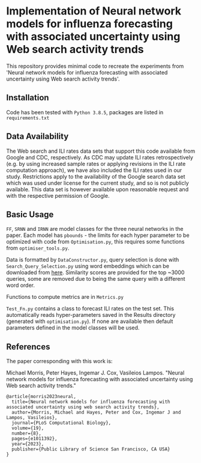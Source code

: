# Implementation of Neural network models for influenza forecasting with associated uncertainty using Web search activity trends
<!-- ================================================================================================================================ -->

This repository provides minimal code to recreate the experiments from 'Neural network models for influenza forecasting with associated uncertainty using Web search activity trends'.

## Installation
Code has been tested with `Python 3.8.5`, packages are listed in `requirements.txt`

## Data Availability

The Web search and ILI rates data sets that support this code available from Google and CDC, respectively. As CDC may update ILI rates retrospectively (e.g. by using increased sample rates or applying revisions in the ILI rate computation approach), we have also included the ILI rates used in our study. Restrictions apply to the availability of the Google search data set which was used under license for the current study, and so is not publicly available. This data set is however available upon reasonable request and with the respective permission of Google.

## Basic Usage
`FF`, `SRNN` and `IRNN` are model classes for the three neural networks in the paper. Each model has `pbounds` - the limits for each hyper parameter to be optimized with code from `Optimisation.py`, this requires some functions from `optimiser_tools.py`.

Data is formatted by `DataConstructor.py`, query selection is done with `Search_Query_Selection.py` using word embeddings which can be downloaded from [here](https://figshare.com/articles/dataset/UK_Twitter_word_embeddings/4052331). Similarity scores are provided for the top ~3000 queries, some are removed due to being the same query with a different word order.  

Functions to compute metrics are in `Metrics.py`

`Test_Fn.py` contains a class to forecast ILI rates on the test set. This automatically reads hyper-parameters saved in the Results directory (generated with `optimisation.py`). If none are available then default parameters defined in the model classes will be used.

## References
The paper corresponding with this work is:

Michael Morris, Peter Hayes, Ingemar J. Cox, Vasileios Lampos. "Neural network models for influenza forecasting with associated uncertainty using Web search activity trends."

```
@article{morris2023neural,
  title={Neural network models for influenza forecasting with associated uncertainty using web search activity trends},
  author={Morris, Michael and Hayes, Peter and Cox, Ingemar J and Lampos, Vasileios},
  journal={PLoS Computational Biology},
  volume={19},
  number={8},
  pages={e1011392},
  year={2023},
  publisher={Public Library of Science San Francisco, CA USA}
}
```




